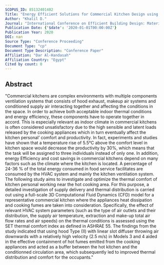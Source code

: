 ```yaml
---
SCOPUS_ID: 85132401402
Title: "Energy Efficient Solutions for Commercial Kitchen Design using CFD Simulations"
Author: "Khalil D."
Journal: "International Conference on Efficient Building Design: Material and HVAC Equipment Technologies"
Publication Date: {'$date': '2020-01-01T00:00:00Z'}
Publication Year: 2020
DOI: nan
Source Type: "Conference Proceeding"
Document Type: "cp"
Document Type Description: "Conference Paper"
Affiliation: "Dar Al-Handasah"
Affiliation Country: "Egypt"
Cited by count: 0
---
```


## Abstract
"Commercial kitchens are complex environments with multiple components ventilation systems that consists of hood exhaust, makeup air systems and conditioned supply air interacting together and affecting the conditions in the space. In order to achieve both acceptable indoor thermal conditions and energy efficiency, these components have to operate together in accord. This is especially relevant as indoor climate in commercial kitchens is often considered unsatisfactory due to the high sensible and latent loads released by the cooking appliances which in turn eventually affect the kitchen personal’ comfort and productivity. In fact, experiments and studies have shown that a temperature rise of 5.5°C above the comfort level in kitchen space would decrease the productivity by 30%, which means that the task will be assigned to three individuals instead of only one. In addition, energy Efficiency and cost savings in commercial kitchens depend on many factors such as the climate where the kitchen is located. A percentage of 24-36 % of the total energy consumed in food service facilitates are consumed by the HVAC system and mainly the kitchen ventilation system. The following study aims to investigate and optimize the thermal comfort of kitchen personal working near the hot cooking area. For this purpose, a detailed investigation of supply delivery and thermal distribution is carried out using a full-scale 3D Computational Fluid Dynamics (CFD) model for a representative commercial kitchen where the appliances heat dissipation and cooking fumes are taken into consideration. Specifically, the effect of relevant HVAC system parameters (such as the type of air outlets and their distribution, the supply air temperature, extraction and make-up total air flow rates and air speeds) on the thermal conditions is assessed using the SET thermal comfort index as defined in ASHRAE 55. The findings from the study indicated that using hood Type (II) with linear slot diffuser throwing air downwards with a relatively high velocity (2.5 m/s) in Models 3 and 4 aided in the effective containment of hot fumes emitted from the cooking appliances and acted as a buffer between the hot kitchen and the conditionned circulation area, which subsequently led to improved thermal distribution and comfort for the occupants."
